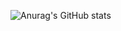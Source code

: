 ![Anurag's GitHub stats](https://github-readme-stats.vercel.app/api?username=nykoh2001&show_icons=true&theme=swift)
